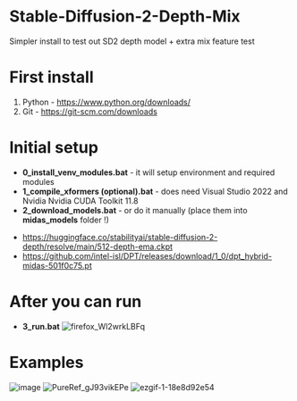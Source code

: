 # Stable-Diffusion-2-Depth-Mix
 Simpler install to test out SD2 depth model + extra mix feature test

# First install
1. Python - https://www.python.org/downloads/
2. Git - https://git-scm.com/downloads

# Initial setup
+ **0_install_venv_modules.bat** - it will setup environment and required modules
+ **1_compile_xformers (optional).bat** - does need Visual Studio 2022 and Nvidia Nvidia CUDA Toolkit 11.8
+ **2_download_models.bat** - or do it manually (place them into **midas_models** folder !)
 - https://huggingface.co/stabilityai/stable-diffusion-2-depth/resolve/main/512-depth-ema.ckpt
 - https://github.com/intel-isl/DPT/releases/download/1_0/dpt_hybrid-midas-501f0c75.pt

# After you can run
+ **3_run.bat**
![firefox_Wl2wrkLBFq](https://user-images.githubusercontent.com/27487254/206085771-b7b15353-fa29-462f-a390-06bf476673f2.png)

# Examples
![image](https://user-images.githubusercontent.com/27487254/206085349-aec3c268-11c9-4df7-b77e-40189ed0fa14.png)
![PureRef_gJ93vikEPe](https://user-images.githubusercontent.com/27487254/206085451-2875e929-a17f-4cc7-92c5-7b1ad141151b.jpg)
![ezgif-1-18e8d92e54](https://user-images.githubusercontent.com/27487254/206085293-33e9c1f2-5641-4a79-bf3e-cf982c53bd08.gif)
